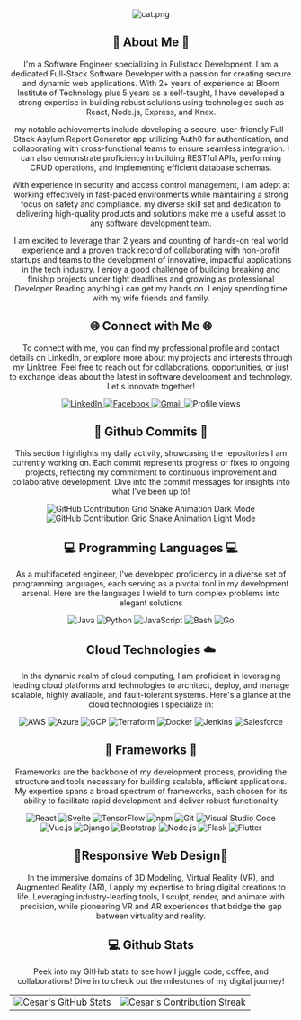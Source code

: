 


<!-- Hero Image 
<div id="container" align="center">
  <img src="https://github.com/fireship-io/skydiving-cat-parallax/raw/main/src/cat.gif?raw=true" alt="cat.gif" /> 
  <img src="https://github.com/fireship-io/skydiving-cat-parallax/blob/main/src/land.png?raw=true" alt="land.png" />
  <img src="https://github.com/fireship-io/skydiving-cat-parallax/blob/main/src/moon.png?raw=true" alt="moon.png"/>
</div>
-->

<div id="container" align="center">
<!--   <img src="https://github.com/fireship-io/skydiving-cat-parallax/blob/main/src/moon.png?raw=true" width="400px" height="450px" alt="moon.png"/> -->
  <img src="https://github.com/fireship-io/skydiving-cat-parallax/raw/main/src/cat.gif?raw=true" alt="cat.png" />
<!--   <img src="https://github.com/fireship-io/skydiving-cat-parallax/blob/main/src/land.png?raw=true" width="1750px" height="950px" alt="land.png" /> -->
</div> 


<div align="center">
    <h2>🚀 About Me 🚀</h2>
    <p>I'm a Software Engineer specializing in Fullstack Developnent. I am a dedicated Full-Stack Software Developer with a passion for creating secure and dynamic web applications. With 2+ years of experience at Bloom Institute of Technology plus 5 years as a self-taught, I have developed a strong expertise in building robust solutions using technologies such as React, Node.js, Express, and Knex.

my notable achievements include developing a secure, user-friendly Full-Stack Asylum Report Generator app utilizing Auth0 for authentication, and collaborating with cross-functional teams to ensure seamless integration. I can also demonstrate proficiency in building RESTful APIs, performing CRUD operations, and implementing efficient database schemas.

With experience in security and access control management, I am adept at working effectively in fast-paced environments while maintaining a strong focus on safety and compliance. my diverse skill set and dedication to delivering high-quality products and solutions make me a useful asset to any software development team.

I am excited to leverage than 2 years and counting of hands-on  real world experience and a proven track record of collaborating with non-profit startups and teams to the development of innovative, impactful applications in the tech industry. I enjoy a good challenge of building breaking and finiship projects under tight deadlines and growing as professional Developer Reading anything i can get my hands on. I enjoy spending time with my wife friends and family.</p>
</div>



<!-- CONNECT WITH ME -->
<div align="center">
<h2 align="center" class="section-heading">🌐 Connect with Me 🌐</h2>
<p> To connect with me, you can find my professional profile and contact details on LinkedIn, or explore more about my projects and interests through my Linktree. Feel free to reach out for collaborations, opportunities, or just to exchange ideas about the latest in software development and technology. Let's innovate together! </p>
<div align="center">
    <a href="https://www.linkedin.com/in/cesar-aguilar-blueavian9/">
        <img src="https://img.shields.io/badge/LinkedIn-0077B5?style=for-the-badge&logo=linkedin&logoColor=white" alt="LinkedIn"/>
    </a>
  <a href="<!-- add facebook url here -->">
    <img src="https://img.shields.io/badge/Facebook-1877F2?style=for-the-badge&logo=facebook&logoColor=white" alt="Facebook"/>
  </a>
 <a href="" target="_blank">
    <img src="https://img.shields.io/badge/Gmail-D14836?style=for-the-badge&logo=gmail&logoColor=white" alt="Gmail"/>
</a>
<img src="https://komarev.com/ghpvc/?username=ZanePearton&style=for-the-badge" alt="Profile views" />
</div>

    
<!-- GITHUB COMMITS -->
<div align="center">
  <h2>🚀 Github Commits 🚀</h2>
    <p>This section highlights my daily activity, showcasing the repositories I am currently working on. Each commit represents progress or fixes to ongoing projects, reflecting my commitment to continuous improvement and collaborative development. Dive into the commit messages for insights into what I've been up to!</p>
  <img src="https://raw.githubusercontent.com/zanepearton/zanepearton/output/github-contribution-grid-snake-dark.svg#gh-dark-mode-only" alt="GitHub Contribution Grid Snake Animation Dark Mode"/>
  <img src="https://raw.githubusercontent.com/zanepearton/zanepearton/output/github-contribution-grid-snake.svg#gh-light-mode-only" alt="GitHub Contribution Grid Snake Animation Light Mode"/>
</div>


<!-- PROGRAMMING LANGUAGES -->
<h2 align="center" class="section-heading"> 💻 Programming Languages 💻</h2>
<p> As a multifaceted engineer, I've developed proficiency in a diverse set of programming languages, each serving as a pivotal tool in my development arsenal. Here are the languages I wield to turn complex problems into elegant solutions</p>
<div align="center">
  <img src="https://img.shields.io/badge/Java-007396?style=for-the-badge&logo=java&logoColor=white" alt="Java" />
  <img src="https://img.shields.io/badge/Python-3776AB?style=for-the-badge&logo=python&logoColor=white" alt="Python"/>
  <img src="https://img.shields.io/badge/JavaScript-F7DF1E?style=for-the-badge&logo=javascript&logoColor=black" alt="JavaScript"/>
<!--   <img src="https://img.shields.io/badge/PowerShell-5391FE?style=for-the-badge&logo=powershell&logoColor=white" alt="PowerShell"/> -->
  <img src="https://img.shields.io/badge/Bash-4EAA25?style=for-the-badge&logo=gnu-bash&logoColor=white" alt="Bash"/>
<!--   <img src="https://img.shields.io/badge/Swift-FA7343?style=for-the-badge&logo=swift&logoColor=white" alt="Swift"/> -->
<!--   <img src="https://img.shields.io/badge/YAML-0A0A0A?style=for-the-badge" alt="YAML"/> -->
  <img src="https://img.shields.io/badge/Go-00ADD8?style=for-the-badge&logo=go&logoColor=white" alt="Go"/>
</div>

    
<!-- CLOUD TECHNOLOGIES --> 
<h2 align="center" class="section-heading"> Cloud Technologies ☁️</h2>
<p>In the dynamic realm of cloud computing, I am proficient in leveraging leading cloud platforms and technologies to architect, deploy, and manage scalable, highly available, and fault-tolerant systems. Here's a glance at the cloud technologies I specialize in:</p>
<div align="center">
  <img src="https://img.shields.io/badge/AWS-FF9900?style=for-the-badge&logo=amazonaws&logoColor=white" alt="AWS" />
  <img src="https://img.shields.io/badge/Azure-0089D6?style=for-the-badge&logo=microsoftazure&logoColor=white" alt="Azure"/>
  <img src="https://img.shields.io/badge/GCP-4285F4?style=for-the-badge&logo=googlecloud&logoColor=white" alt="GCP"/>
  <img src="https://img.shields.io/badge/Terraform-623CE4?style=for-the-badge&logo=terraform&logoColor=white" alt="Terraform"/>
  <img src="https://img.shields.io/badge/Docker-2496ED?style=for-the-badge&logo=docker&logoColor=white" alt="Docker"/>
  <img src="https://img.shields.io/badge/Jenkins-D24939?style=for-the-badge&logo=jenkins&logoColor=white" alt="Jenkins"/>
  <img src="https://img.shields.io/badge/Salesforce-00A1E0?style=for-the-badge&logo=salesforce&logoColor=white" alt="Salesforce"/>
</div>



<!-- FRAMEWORKS -->
<h2 align="center" class="section-heading">🔧 Frameworks 🔧</h2>
<p>Frameworks are the backbone of my development process, providing the structure and tools necessary for building scalable, efficient applications. My expertise spans a broad spectrum of frameworks, each chosen for its ability to facilitate rapid development and deliver robust functionality</p>
<div align="center">
  <img src="https://img.shields.io/badge/React-20232A?style=for-the-badge&logo=react&logoColor=61DAFB" alt="React"/>
  <img src="https://img.shields.io/badge/Svelte-FF3E00?style=for-the-badge&logo=svelte&logoColor=white" alt="Svelte"/>
  <img src="https://img.shields.io/badge/TensorFlow-FF6F00?style=for-the-badge&logo=tensorflow&logoColor=white" alt="TensorFlow"/>
  <img src="https://img.shields.io/badge/npm-CB3837?style=for-the-badge&logo=npm&logoColor=white" alt="npm"/>
  <img src="https://img.shields.io/badge/Git-F05032?style=for-the-badge&logo=git&logoColor=white" alt="Git"/>
  <img src="https://img.shields.io/badge/Visual%20Studio%20Code-007ACC?style=for-the-badge&logo=visualstudiocode&logoColor=white" alt="Visual Studio Code"/>
  <img src="https://img.shields.io/badge/Vue.js-4FC08D?style=for-the-badge&logo=vuedotjs&logoColor=white" alt="Vue.js"/>
  <img src="https://img.shields.io/badge/Django-092E20?style=for-the-badge&logo=django&logoColor=green" alt="Django"/>
<!--   <img src="https://img.shields.io/badge/Firebase-FFCA28?style=for-the-badge&logo=firebase&logoColor=white" alt="Firebase"/> -->
  <img src="https://img.shields.io/badge/Bootstrap-7952B3?style=for-the-badge&logo=bootstrap&logoColor=white" alt="Bootstrap"/>
  <img src="https://img.shields.io/badge/Node.js-339933?style=for-the-badge&logo=nodedotjs&logoColor=white" alt="Node.js"/>
  <img src="https://img.shields.io/badge/Flask-000000?style=for-the-badge&logo=flask&logoColor=white" alt="Flask"/>
  <img src="https://img.shields.io/badge/Flutter-02569B?style=for-the-badge&logo=flutter&logoColor=white" alt="Flutter"/> 
</div>


<h2 align="center" class="section-heading">
<!-- 3D MODELING + AV + AR -->
    👾Responsive Web Design👾
</h2>
    <!--3D Modeling + VR + AR --> 
<p>In the immersive domains of 3D Modeling, Virtual Reality (VR), and Augmented Reality (AR), I apply my expertise to bring digital creations to life. Leveraging industry-leading tools, I sculpt, render, and animate with precision, while pioneering VR and AR experiences that bridge the gap between virtuality and reality.</p>

<!-- Need to fix in order to display Certificate HTML style
<a href="https://www.freecodecamp.org/fccacd6a8f9-f669-47ef-8b0e-87a7592ade1c"><img src="https://cdn.freecodecamp.org/platform/english/images/quincy-larson-signature.svg" width="50px" height="50px"/></a> -->
<!--
<div align="center">
  <img src="https://img.shields.io/badge/Unreal_Engine-313131?style=for-the-badge&logo=unreal-engine&logoColor=white" alt="Unreal Engine"/>
  <img src="https://img.shields.io/badge/Unity-000000?style=for-the-badge&logo=unity&logoColor=white" alt="Unity"/>
  <img src="https://img.shields.io/badge/3DS_Max-0696D7?style=for-the-badge&logo=autodesk&logoColor=white" alt="3DS Max"/>
  <img src="https://img.shields.io/badge/Maya-0696D7?style=for-the-badge&logo=autodesk&logoColor=white" alt="Maya"/>
  <img src="https://img.shields.io/badge/Rhino-801010?style=for-the-badge&logo=rhinoceros&logoColor=white" alt="Rhino"/>
  <img src="https://img.shields.io/badge/MeshLab-FF4000?style=for-the-badge" alt="MeshLab"/>
  <img src="https://img.shields.io/badge/ZBrush-5491F1?style=for-the-badge" alt="ZBrush"/>
  <img src="https://img.shields.io/badge/Revit-FF9E0B?style=for-the-badge&logo=autodesk&logoColor=white" alt="Revit"/>
  <img src="https://img.shields.io/badge/ArchiCAD-0081CF?style=for-the-badge" alt="ArchiCAD"/>
  <img src="https://img.shields.io/badge/Oculus-1C1E20?style=for-the-badge&logo=oculus&logoColor=white" alt="Oculus"/>
</div>
-->

<!-- GITHUB STATS -->
<div align="center">
<h2 align="center" class="section-heading"> 💻 Github Stats</h2>
<p>Peek into my GitHub stats to see how I juggle code, coffee, and collaborations! Dive in to check out the milestones of my digital journey!</p>
 <table align="center" width="100%" height="100%" >
    <tr>
       <td><img style="border: none;" src="https://github-profile-summary-cards.vercel.app/api/cards/profile-details?username=blueavian9&theme=github_dark" alt="Cesar's GitHub Stats"/></td>   
       <td><img style="border: none;" src="https://github-readme-streak-stats.herokuapp.com/?user=blueavian9&theme=merko" alt="Cesar's Contribution Streak"/></td>
    </tr>
 </table>

 <table align="center" width="100%" height="100%" >
    <tr>
        <td><img style="border: none;" src="https://github-profile-summary-cards.vercel.app/api/cards/stats?username=blueavian9&theme=github_dark" alt="Cesar's GitHub Stats"/></td>
        <td><img style="border: none;" src="https://github-profile-summary-cards.vercel.app/api/cards/productive-time?username=blueavian9&theme=github_dark&utcOffset=10" alt="Cesar's GitHub Stats"/>
        <td><img style="border: none;" src="https://github-profile-summary-cards.vercel.app/api/cards/repos-per-language?username=blueavian9&theme=github_dark" alt="Cesar's GitHub Stats"/></td>
        <td><img style="border: none;" src="https://github-profile-summary-cards.vercel.app/api/cards/most-commit-language?username=blueavian9&theme=github_dark" alt="Cesar's GitHub Stats"/></td>
    </tr>
 </table>
</div>



<div align="center">
    <h1><img src="https://readme-typing-svg.herokuapp.com?font=Jetbrains+mono&size=40&duration=3000&color=33FF33&center=true&vCenter=true&width=435&lines=Hello+World!...+I'm+Cesar+Aguilar;and+This+is..;..my+Github..;" alt="Typing SVG"/></h1>
    <p><img src="termina-gh.gif" alt="Terminal GH GIF" /></p>
</div>


## 💬 Aks me about: 

| **FRONT END SKILLS AND EXPERIENCE**                                                                |  
|----------------------------------------------------------------------------------------------------|
| <a class="UI/UX-Prin" href="https://www.virgingalactic.com/" target="_blank" alt="UI/UX-Principles">**UI/UX Principles**</a>       | <a class="PSQL" href="https://en.wikipedia.org/wiki/PostgreSQL" target="_blank" alt="PostgreSQL-Admin">**PostgreSQL Administration**</a> | <a id="CSS-Access" href="https://developer.mozilla.org/en-US/docs/Learn/Accessibility/CSS_and_JavaScript" target="_blank" alt="CSS-Access">**CSS Accesibility**</a>                  |
| **CSS Variables**          | **Web Applications**          | **Application Testing**               |
| **HTML5 Markup**           | **Desktop Applications**      | **CSS FlexBox Model**                     |
| **CSS3 Markup**            | **CSS Flexbox**               | **CSS Typography**                    |
| **CSS Grid**               | **ES6**                       | **Deployment**                        |
| **Context API**            | **Python3**                   | **VS Code**                           |
| **Express**                | **SaaS**                      | **Bootstrap**                         | 
| **Server Administration**  | **Project Management**        | **Figma Framework**                   | 
| **Java Programming**       | **Flask Micro-Framework**     | **Responsive Web Design Principles**  | 
| **React JS Projects**      | **Tailwind CSS Projects**     | **Linux Administration**              |
| **Git Bash CommandLine**    | **React Router**              | **Redux**                            |
| **Git CLI**                | **UI Principles**             | **Debugging**                         |
|                                                                                                    |
| **BACK END SKILLS AND EXPERIENCE**                                                                 |
|                                                                                                    |
| **MySQL**                  | **SQLite**                    | **JQuery**                            | 
| **React State Management** | **HTTP/Ajax                   | **TypeScript**                        |
| **DOM.JS**                 | **Unit Testing**              | **Node.JS**                           | 
| **Next.JS**                | **Primality  Testing Algorithms** | **Tables**                        |  
| **Cypress**                | **POSTMAN**                   | **SANITY**                            |
| **Dynamic Programming**    | **Exponential by Squaring**   | **String Matching and Parsing**       |
| **OOP**                    |  **Agile Project Management** | **Architecture**                      |
| **Web API's Data Persistence**|  **Authentication**        | **Auth0 Security**                    |               



<p align="center"><a href="https://www.linkedin.com/in/cesar-aguilar-blueavian9/" target="blank">
  <img src="https://img.icons8.com/color/48/linkedin.png" width="50" height="50" alt="linkedin"/></a>
</p>
 <p align-text="center"><strong>Click on Linkedin icon</strong></p> 
  


<button>
<p align="center">
  <a href="https://octodex.github.com/" target="_blank"><img align="center" src="https://myoctocat.com/assets/images/base-octocat.svg" alt="Shows-Octocat-raising-a-tentacle" height="50" width="50" /></a>
</p>
  
<p align-text="center">Click on Octocat</p>
</button>
<!--
<h3 align="left">Let's Chat over a cup of Coffee. <img align="center" src="https://img.icons8.com/stickers/100/coffee-maker.png" width="50" height="50" alt="coffee-maker"/></h3> -->


<!-- LANGUAGES AND TOOLS --> 

<h3 align="center">Languages and Tools:</h3>
<p>
 <img align="center" src="https://raw.githubusercontent.com/yurijserrano/Github-Profile-Readme-Logos/master/ides/pycharm.svg" width="50px" alt="pycharm" />
 <img align="center" src="https://raw.githubusercontent.com/yurijserrano/Github-Profile-Readme-Logos/master/frameworks/boostrap.svg" width="50px" alt="bootstrap" />
 <img align="center" src="https://raw.githubusercontent.com/yurijserrano/Github-Profile-Readme-Logos/master/frameworks/django.svg" width="50px" alt="django" />
 <img align="center" src="https://raw.githubusercontent.com/yurijserrano/Github-Profile-Readme-Logos/master/frameworks/react.svg" width="50px" alt="react" />
 <img align="center" src="https://raw.githubusercontent.com/yurijserrano/Github-Profile-Readme-Logos/master/frameworks/redux.svg" width="50px" alt="redux" />
 <img align="center" src="https://raw.githubusercontent.com/yurijserrano/Github-Profile-Readme-Logos/master/frameworks/nodejs.svg" width="50px" alt="nodejs" />
 <img align="center" src="https://raw.githubusercontent.com/yurijserrano/Github-Profile-Readme-Logos/master/frameworks/angular.svg" width="50px" alt="angular" />
</p>

<p>
  <img align="center" width="50" height="50" src="https://img.icons8.com/3d-fluency/94/github.png" alt="github"/>
  <img align="center" src="https://raw.githubusercontent.com/yurijserrano/Github-Profile-Readme-Logos/master/cloud/heroku.svg" width="50px" alt="heroku" />
  <img align="center" src="https://raw.githubusercontent.com/yurijserrano/Github-Profile-Readme-Logos/master/databases/mysql.svg" width="50px" alt="mysql" />
  <img align="center" src="https://img.icons8.com/ios/50/sqlite.png" width="50" height="50" alt="sqlite"/>
  <img align="center" src="https://raw.githubusercontent.com/yurijserrano/Github-Profile-Readme-Logos/master/others/npm.svg" width="50px" alt="npm" />
  <img align="center" src="https://img.icons8.com/color/48/git.png" width="50" height="50" alt="git"/>
  <img align="center" src="https://img.icons8.com/external-flaticons-lineal-color-flat-icons/64/external-database-100-most-used-icons-flaticons-lineal-color-flat-icons.png" width="50" height="50" alt="external-database-100-most-used-icons-flaticons-lineal-color-flat-icons"/>
</p>

<p>
  <img align="center" src="https://raw.githubusercontent.com/yurijserrano/Github-Profile-Readme-Logos/master/others/html.svg" width="50px" alt="html" />
  <img align="center" src="https://raw.githubusercontent.com/yurijserrano/Github-Profile-Readme-Logos/master/others/css.svg" width="50px" alt="css" />
  <img align="center" src="https://raw.githubusercontent.com/yurijserrano/Github-Profile-Readme-Logos/master/others/json.svg" width="50px" alt="json" />
  <img align="center" src="https://raw.githubusercontent.com/yurijserrano/Github-Profile-Readme-Logos/master/programming%20languages/bash.svg" width="50px" alt="bash" />
  <img align="center" src="https://raw.githubusercontent.com/yurijserrano/Github-Profile-Readme-Logos/master/programming%20languages/java.svg" width="70px" alt="java" />
  <img align="center" src="https://raw.githubusercontent.com/yurijserrano/Github-Profile-Readme-Logos/master/programming%20languages/javascript.svg" width="50px" alt="javascript" />
  <img align="center" src="https://raw.githubusercontent.com/yurijserrano/Github-Profile-Readme-Logos/master/programming%20languages/python.svg" width="50px" alt="python" />
</p>

<p>
  <img align="center" src="https://raw.githubusercontent.com/yurijserrano/Github-Profile-Readme-Logos/master/programming%20languages/typescript.svg" width="50px" alt="typescript" />
  <img align="center" src="https://raw.githubusercontent.com/yurijserrano/Github-Profile-Readme-Logos/master/text%20editors/vscode.svg" width="50px" alt="vscode" />
  <img align="center" src="https://img.icons8.com/clouds/100/api.png" width="50" height="50" alt="api"/> 
  <img align="center" src="https://img.icons8.com/external-flaticons-flat-flat-icons/64/external-full-stack-computer-programming-flaticons-flat-flat-icons-2.png" width="50" height="50" alt="external-full-stack-computer-programming-flaticons-flat-flat-icons-2"/>
  <img align="center" src="https://img.icons8.com/external-flat-icons-vectorslab/68/external-Debugging-cyber-security-flat-icons-vectorslab.png"  width="50" height="50" alt="external-Debugging-cyber-security-flat-icons-vectorslab"/>
  <img align="center" src="https://img.icons8.com/dusk/64/bot--v1.png" width="50" height="50"alt="bot--v1"/>
  <img align="center" src="https://img.icons8.com/stickers/100/creativity-and-resourcefulness.png" width="50" height="50" alt="creativity-and-resourcefulness"/>
</p>
  <p>
    <img align="center" src="https://img.icons8.com/stickers/100/slack-new.png" width="50" height="50" alt="slack-new"/>
    <img align="center" src="https://img.icons8.com/cute-clipart/64/zoom.png" width="50" height="50" alt="zoom"/>
    
  </p>

<!-- Apply BADGES HERE borrowed from `https://dev.to/envoy_/150-badges-for-github-pnk` -->

![HTML5](https://img.shields.io/badge/html5-%23E34F26.svg?style=for-the-badge&logo=html5&logoColor=white)
![CSS3](https://img.shields.io/badge/css3-%231572B6.svg?style=for-the-badge&logo=css3&logoColor=white)
![JavaScript](https://img.shields.io/badge/javascript-%23323330.svg?style=for-the-badge&logo=javascript&logoColor=%23F7DF1E)
![React](https://img.shields.io/badge/react-%2320232a.svg?style=for-the-badge&logo=react&logoColor=%2361DAFB)
![Redux](https://img.shields.io/badge/redux-%23593d88.svg?style=for-the-badge&logo=redux&logoColor=white)
[![Bootstrap](https://img.shields.io/badge/Bootstrap-7952B3?logo=bootstrap&logoColor=fff)](#)
![React Router](https://img.shields.io/badge/React_Router-CA4245?style=for-the-badge&logo=react-router&logoColor=white)
![Python](https://img.shields.io/badge/python-3670A0?style=for-the-badge&logo=python&logoColor=ffdd54)
<br>
![Styled Components](https://img.shields.io/badge/styled--components-DB7093?style=for-the-badge&logo=styled-components&logoColor=white)
![Express.js](https://img.shields.io/badge/express.js-%23404d59.svg?style=for-the-badge&logo=express&logoColor=%2361DAFB)
![NodeJS](https://img.shields.io/badge/node.js-%2343853D.svg?style=for-the-badge&logo=node.js&logoColor=white)
![Postman](https://img.shields.io/badge/Postman-FF6C37?style=for-the-badge&logo=postman&logoColor=red)

![Jest](https://img.shields.io/badge/-jest-%23C21325?style=for-the-badge&logo=jest&logoColor=white)
![Figma](https://img.shields.io/badge/figma-%23F24E1E.svg?style=for-the-badge&logo=figma&logoColor=white)


<p><img align="left" src="https://github-readme-stats.vercel.app/api/top-langs?username=blueavian9&theme=dracula&count_private=true&show_icons=true&locale=en&layout=compact" alt="blueavian9" /></p>

<p><img align="center" src="https://github-readme-stats.vercel.app/api?username=blueavian9&show_icons=true&locale=en&theme=dracula&count_private=true&hide=stars" alt="blueavian9" /></p>

<p><img align="center" src="https://github-readme-streak-stats.herokuapp.com/?user=blueavian9&theme=dracula" alt="blueavian9" /></p>


<p align="center">✨ Fun Facts ✨</p>

- 😄 I am excited to be part of a team that contributes on projects of great importance and would love to discuss any opportunities for further reconsideration. 

- 🔭 I’m currently working on 3D Portfolio using tailwindcss, React class components, where i display multifple projects i have built during my Coding Bootcamp Journey ...
  
- 👯 I’m looking to collaborate and help out as much as possible i am dedicated, hard-working and believe that it is better to give than to recieve...
  
- 🤔 I’m looking for help with masterying my Algorithms and Data Structures to an Expert level based knowledge...
  
- 💬 Ask me about the projects that i have worked on and what kind of stuff I am building now as a Full-stack Software Engineer Graduate.
  
- 👨‍💻  2+ years real world hands-on experience at Bloom Institute of Technology and a proven track record of collaborating with teams to build cutting-edge applications, I am poised to make an immediate impact on your development team.
  
- I'm currently learning Java

- 🌱 I'm looking for help with getting experience / unpaid internship / non-profit / contribute

- ⚡ Fun facts: I am a dedicated, caring, and hardworking husband  Another fun fact is that ever since I can remember, I have always been fascinated by programming, dating back to the Myspace era.

-  📝 through out my 7+ self-taught years, I have learned to fall in love with knowledge, and appreciate the History of A.I. and Technology in General.
  
- I graduated with Academic Achievement Awards in Social Studies.

- 📧 I have hyper intelligent awareness and like challenges

- 📫  i like a challenge and have a problem solving mentality.

<br/><br/>
<hr/>

<h3 align="center">
    <img src="https://readme-typing-svg.herokuapp.com/?font=Righteous&size=25&center=true&vCenter=true&width=500&height=70&duration=4000&lines=Thanks+for+visiting!+✌️;+Shoot+me+a+message+on+Linkedin!;I'm+always+down+to+collab+:)">
</h3>

<br/>
<hr/>
